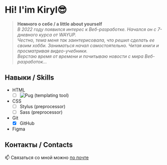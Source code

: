 # Hi! I'im Kiryl😎


> **Немного о себе / a little about yourself**  
> _В 2022 году появился интерес к Веб-разработке. Начался он с 7-дневного курса от WAYUP.  
> Честно, тема меня так заинтерисовала, что решил сделать ее своим хобби. 
> Заниматься начал самостоятельно. Читая книги и просматривая видео-учебники.   
> Верстаю время от времени и почитываю новости с мира Веб-разработок..._


## Навыки / Skills
+ HTML
  + [ ] ![Pug](https://img.shields.io/badge/dynamic/pug) (templating tool)
+ CSS
  + [ ] Stylus (preprocessor)
  + [ ] Sass (preprocessor)
+ Git
  + [x] GitHub
+ Figma

  
## Контакты / Contacts
📫 Связаться со мной можно [по почте](https://KurtsouKiryl@outlook.com)




<!---
ssnaip8e/ssnaip8e is a ✨ special ✨ repository because its `README.md` (this file) appears on your GitHub profile.
You can click the Preview link to take a look at your changes.
--->
